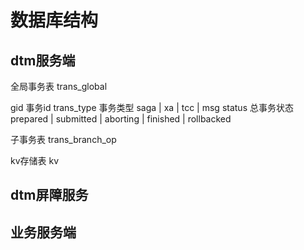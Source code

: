 # 数据库结构

## dtm服务端

全局事务表
trans_global

gid 事务id
trans_type 事务类型 saga | xa | tcc | msg
status 总事务状态 prepared | submitted | aborting | finished | rollbacked











子事务表
trans_branch_op




kv存储表
kv









## dtm屏障服务












## 业务服务端